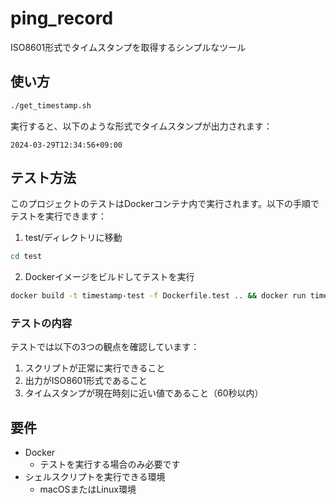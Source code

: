 # ping_record

ISO8601形式でタイムスタンプを取得するシンプルなツール

## 使い方

```bash
./get_timestamp.sh
```

実行すると、以下のような形式でタイムスタンプが出力されます：
```
2024-03-29T12:34:56+09:00
```

## テスト方法

このプロジェクトのテストはDockerコンテナ内で実行されます。以下の手順でテストを実行できます：

1. test/ディレクトリに移動
```bash
cd test
```

2. Dockerイメージをビルドしてテストを実行
```bash
docker build -t timestamp-test -f Dockerfile.test .. && docker run timestamp-test
```

### テストの内容

テストでは以下の3つの観点を確認しています：

1. スクリプトが正常に実行できること
2. 出力がISO8601形式であること
3. タイムスタンプが現在時刻に近い値であること（60秒以内）

## 要件

- Docker
  - テストを実行する場合のみ必要です
- シェルスクリプトを実行できる環境
  - macOSまたはLinux環境